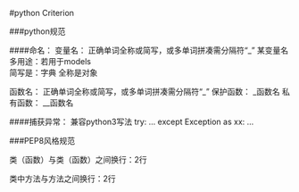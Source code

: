 #python Criterion


###python规范

####命名：
变量名： 正确单词全称或简写，或多单词拼凑需分隔符“_”
某变量名多用途：若用于models	
   简写是：字典
   全称是对象
   
函数名： 正确单词全称或简写，或多单词拼凑需分隔符“_”
保护函数： _函数名
私有函数： __函数名



####捕获异常：	兼容python3写法
try:
    ...
except Exception as xx:	
    ...

###PEP8风格规范

类（函数）与类（函数）之间换行：2行

类中方法与方法之间换行：2行
